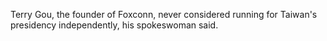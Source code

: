 Terry Gou, the founder of Foxconn, never considered running for Taiwan's presidency independently, his spokeswoman said.